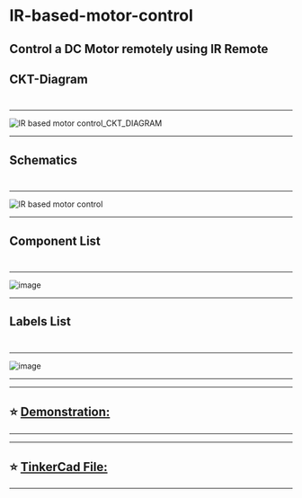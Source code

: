# IR-based-motor-control
## Control a DC Motor remotely using IR Remote
## <b>CKT-Diagram<br><br></b>
---


![IR based motor control_CKT_DIAGRAM](https://user-images.githubusercontent.com/37467941/149301039-f3037843-d57c-4db2-aa62-ce7c8809e8bc.png)

---

## <b>Schematics<br><br></b>
---


![IR based motor control](https://user-images.githubusercontent.com/37467941/149301104-329502f4-749a-4937-9a31-fd1483325e85.png)

---
## <b>Component List<br><br></b>
---


![image](https://user-images.githubusercontent.com/37467941/149301525-c3c6b6c7-5cc0-4d42-8e75-9d34236a8a2b.png)

---
## <b>Labels List<br><br></b>
---

![image](https://user-images.githubusercontent.com/37467941/149303720-11ddbba7-04f5-40c1-84a3-91565f4b0220.png)

---
---  

 ## ⭐️ [Demonstration:](https://cciitpatna-my.sharepoint.com/:v:/g/personal/aditya_2011mt02_iitp_ac_in/EZY4qPv8w31Dr7i8rw-YOdwBrcbU7uTkYr8ZT-lqiwwKAw?e=ZybEcj)
      
 
---
---
## ⭐️ [TinkerCad File:](https://www.tinkercad.com/things/hjGPblFMq4n-ir-based-dc-motor-control)
---
